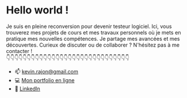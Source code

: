 # Hello world !
Je suis en pleine reconversion pour devenir testeur logiciel. Ici, vous trouverez mes projets de cours et mes travaux personnels où je mets en pratique mes nouvelles compétences. Je partage mes avancées et mes découvertes. Curieux de discuter ou de collaborer ? N'hésitez pas à me contacter !<br/>
👇👇👇👇👇👇👇👇👇👇👇👇👇👇👇👇👇👇👇👇👇👇👇👇👇👇👇👇👇👇

- 📫 [kevin.rajon@gmail.com](mailto:kevin.rajon@gmail.com?subject=[GitHub]%20Source%20Han%20Sans)
- 💻 [Mon portfolio en ligne](https://kevinrajon.fr)
- 💼 [LinkedIn](https://www.linkedin.com/in/kevin-rajon-3912b8311/)

<!---
kevinRajon/kevinRajon is a ✨ special ✨ repository because its `README.md` (this file) appears on your GitHub profile.
You can click the Preview link to take a look at your changes.
--->

